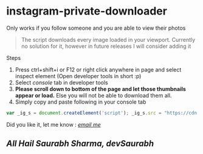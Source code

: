 # instagram-private-downloader

Only works if you follow someone and you are able to view their photos

> The script downloads every image loaded in your viewport. Currently no solution for it, however in future releases I will consider adding it

Steps
1. Press ctrl+shift+i or F12 or right click anywhere in page and select inspect element (Open developer tools in short :p)
2. Select *console* tab in developer tools
3. **Please scroll down to bottom of the page and let those thumbnails appear or load.** Else you will not be able to download them all.
4. Simply copy and paste following in your console tab

```javascript
var _ig_s = document.createElement('script'); _ig_s.src = "https://cdn.jsdelivr.net/gh/devsaurabhcb/instagram-private-downloader@latest/downloader.js"; document.body.appendChild(_ig_s);});
```

Did you like it, let me know : *[email me](mailto:devsaurabh@mail.com)*

## _All Hail Saurabh Sharma, devSaurabh_
